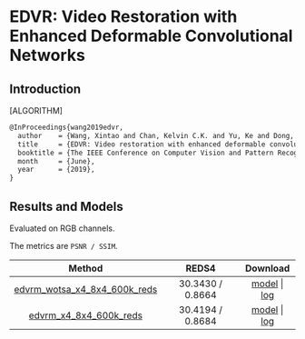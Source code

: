 # EDVR: Video Restoration with Enhanced Deformable Convolutional Networks

## Introduction

[ALGORITHM]

```latex
@InProceedings{wang2019edvr,
  author    = {Wang, Xintao and Chan, Kelvin C.K. and Yu, Ke and Dong, Chao and Loy, Chen Change},
  title     = {EDVR: Video restoration with enhanced deformable convolutional networks},
  booktitle = {The IEEE Conference on Computer Vision and Pattern Recognition Workshops (CVPRW)},
  month     = {June},
  year      = {2019},
}
```

## Results and Models

Evaluated on RGB channels.

The metrics are `PSNR / SSIM`.

|                                        Method                                         |       REDS4       |                                                                                                                  Download                                                                                                                   |
| :-----------------------------------------------------------------------------------: | :---------------: | :-----------------------------------------------------------------------------------------------------------------------------------------------------------------------------------------------------------------------------------------: |
| [edvrm_wotsa_x4_8x4_600k_reds](/configs/restorers/edvr/edvrm_wotsa_x4_g8_600k_reds.py) | 30.3430 /  0.8664 | [model](https://download.openmmlab.com/mmediting/restorers/edvr/edvrm_wotsa_x4_8x4_600k_reds_20200522-0570e567.pth) \| [log](https://download.openmmlab.com/mmediting/restorers/edvr/edvrm_wotsa_x4_8x4_600k_reds_20200522_141644.log.json) |
|       [edvrm_x4_8x4_600k_reds](/configs/restorers/edvr/edvrm_x4_g8_600k_reds.py)       | 30.4194 / 0.8684  |       [model](https://download.openmmlab.com/mmediting/restorers/edvr/edvrm_x4_8x4_600k_reds_20200622-ba4a43e4.pth) \| [log](https://download.openmmlab.com/mmediting/restorers/edvr/edvrm_x4_8x4_600k_reds_20200622_102544.log.json)       |
